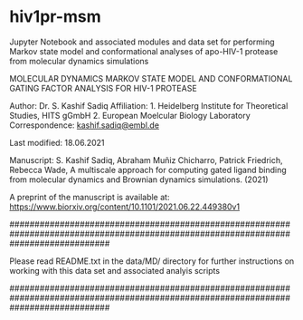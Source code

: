 # hiv1pr-msm
Jupyter Notebook and associated modules and data set for performing Markov state model and conformational analyses of apo-HIV-1 protease from molecular dynamics simulations

MOLECULAR DYNAMICS MARKOV STATE MODEL AND CONFORMATIONAL GATING FACTOR ANALYSIS FOR HIV-1 PROTEASE

Author: Dr. S. Kashif Sadiq
Affiliation: 1. Heidelberg Institute for Theoretical Studies, HITS gGmbH 2. European Moelcular Biology Laboratory
Correspondence: kashif.sadiq@embl.de

Last modified: 18.06.2021

Manuscript:  S. Kashif Sadiq, Abraham Muñiz Chicharro, Patrick Friedrich, Rebecca Wade, A multiscale approach for computing gated ligand binding from molecular dynamics and Brownian dynamics simulations. (2021)

A preprint of the manuscript is available at: https://www.biorxiv.org/content/10.1101/2021.06.22.449380v1

####################################################################################################################################

Please read README.txt in the data/MD/ directory for further instructions on working with this data set and associated analyis scripts

####################################################################################################################################
